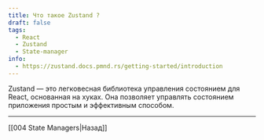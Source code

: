 ```yaml
---
title: Что такое Zustand ?
draft: false
tags:
  - React
  - Zustand
  - State-manager
info:
  - https://zustand.docs.pmnd.rs/getting-started/introduction
---
```

 Zustand — это легковесная библиотека управления состоянием для React, основанная на хуках. Она позволяет управлять состоянием приложения простым и эффективным способом.

___

[[004 State Managers|Назад]]